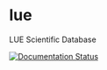 # lue
LUE Scientific Database

[![Documentation Status](https://readthedocs.org/projects/docs/badge/?version=latest)](https://lue.readthedocs.io/en/latest)
